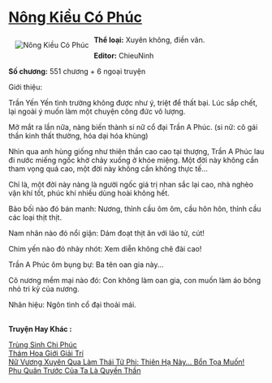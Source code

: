 <a href="https://utruyen.com/nong-kieu-co-phuc/21779/" title="Nông Kiều Có Phúc"><h1>Nông Kiều Có Phúc</h1></a><div style="display:table"><img align="right" style="float: left; padding: 10px;" src="https://utruyen.com/images/story/200x260/nong-kieu-co-phuc.jpg" alt="Nông Kiều Có Phúc"><b>Thể loại:</b> Xuyên không, điền văn.<p></p><b>Editor:</b> ChieuNinh<p></p><b>Số chương:</b> 551 chương + 6 ngoại truyện<p></p>Giới thiệu:<p></p>Trần Yến Yến tình trường không được như ý, triệt để thất bại. Lúc sắp chết, lại ngoài ý muốn làm một chuyện công đức vô lượng.<p></p>Mở mắt ra lần nữa, nàng biến thành si nữ cổ đại Trần A Phúc. (si nữ: cô gái thần kinh thất thường, hóa dại hóa khùng)<p></p>Nhìn qua anh hùng giống như thiên thần cao cao tại thượng, Trần A Phúc lau đi nước miếng ngốc khờ chảy xuống ở khóe miệng. Một đời này không cần tham vọng quá cao, một đời này không cần không thực tế...<p></p>Chỉ là, một đời này nàng là người ngốc giá trị nhan sắc lại cao, nhà nghèo vận khí tốt, phúc khí nhiều dùng hoài không hết.<p></p>Bảo bối nào đó bán manh: Nương, thỉnh cầu ôm ôm, cầu hôn hôn, thỉnh cầu các loại thịt thịt.<p></p>Nam nhân nào đó nổi giận: Dám đoạt thịt ăn với lão tử, cút!<p></p>Chim yến nào đó nhảy nhót: Xem diễn không chê đài cao!<p></p>Trần A Phúc ôm bụng bự: Ba tên oan gia này...<p></p>Cô nương mềm mại nào đó: Con không làm oan gia, con muốn làm áo bông nhỏ tri kỷ của nương.<p></p>Nhãn hiệu: Ngôn tình cổ đại thoải mái.</div><p><br><b>Truyện Hay Khác :</b></p><a href="https://utruyen.com/trung-sinh-chi-phuc/21687/" alt="Trùng Sinh Chi Phúc">Trùng Sinh Chi Phúc</a><br/><a href="https://github.com/quanluxury/dammy/tree/master/truyenhay/17281/" alt="Thám Hoa Giới Giải Trí">Thám Hoa Giới Giải Trí</a><br/><a href="https://truyenngontinhay.wordpress.com/2019/10/03/nu-vuong-xuyen-qua-lam-thai-tu-phi-thien-ha-nay-bon-toa-muon/" alt="Nữ Vương Xuyên Qua Làm Thái Tử Phi: Thiên Hạ Này... Bổn Tọa Muốn!">Nữ Vương Xuyên Qua Làm Thái Tử Phi: Thiên Hạ Này... Bổn Tọa Muốn!</a><br/><a href="https://github.com/mlquan/truyenhay/tree/master/truyenhay/18911/" alt="Phu Quân Trước Của Ta Là Quyền Thần">Phu Quân Trước Của Ta Là Quyền Thần</a><br/>